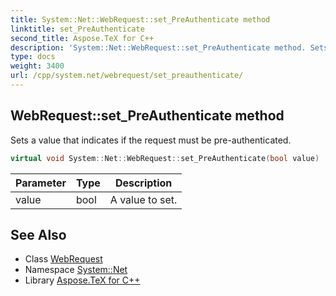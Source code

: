 ```yaml
---
title: System::Net::WebRequest::set_PreAuthenticate method
linktitle: set_PreAuthenticate
second_title: Aspose.TeX for C++
description: 'System::Net::WebRequest::set_PreAuthenticate method. Sets a value that indicates if the request must be pre-authenticated in C++.'
type: docs
weight: 3400
url: /cpp/system.net/webrequest/set_preauthenticate/
---
```

## WebRequest::set_PreAuthenticate method


Sets a value that indicates if the request must be pre-authenticated.

```cpp
virtual void System::Net::WebRequest::set_PreAuthenticate(bool value)
```


| Parameter | Type | Description |
| --- | --- | --- |
| value | bool | A value to set. |

## See Also

* Class [WebRequest](../)
* Namespace [System::Net](../../)
* Library [Aspose.TeX for C++](../../../)
